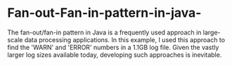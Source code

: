 # Fan-out-Fan-in-pattern-in-java-
The fan-out/fan-in pattern in Java is a frequently used approach in large-scale data processing applications. In this example, I used this approach to find the 'WARN' and 'ERROR' numbers in a 1.1GB log file. Given the vastly larger log sizes available today, developing such approaches is inevitable.
